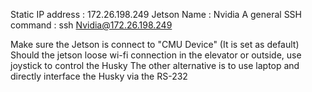 Static IP address : 172.26.198.249
Jetson Name : Nvidia
A general SSH command : ssh Nvidia@172.26.198.249

Make sure the Jetson is connect to "CMU Device" (It is set as default)
Should the jetson loose wi-fi connection in the elevator or outside, use joystick to control the Husky
The other alternative is to use laptop and directly interface the Husky via the RS-232
